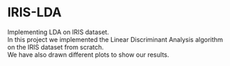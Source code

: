 # IRIS-LDA
Implementing LDA on IRIS dataset.<br>
In this project we implemented the Linear Discriminant Analysis algorithm on the IRIS dataset from scratch.<br>
We have also drawn different plots to show our results.
